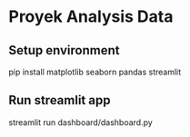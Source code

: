 # Proyek Analysis Data

## Setup environment

pip install matplotlib seaborn pandas streamlit

## Run streamlit app

streamlit run dashboard/dashboard.py
